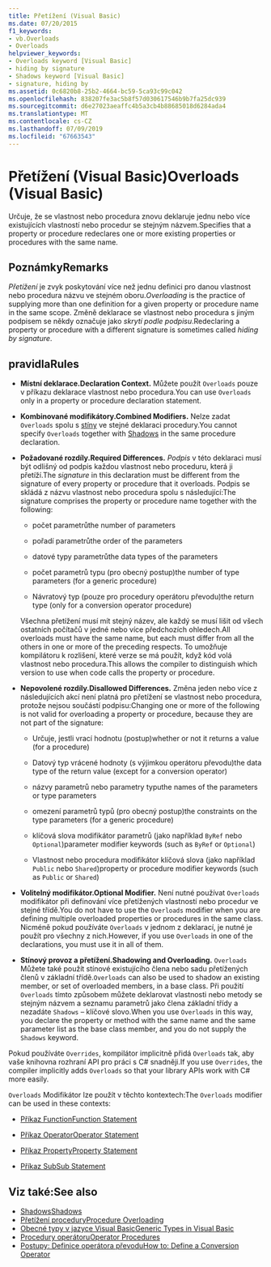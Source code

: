 ```yaml
---
title: Přetížení (Visual Basic)
ms.date: 07/20/2015
f1_keywords:
- vb.Overloads
- Overloads
helpviewer_keywords:
- Overloads keyword [Visual Basic]
- hiding by signature
- Shadows keyword [Visual Basic]
- signature, hiding by
ms.assetid: 0c6820b8-25b2-4664-bc59-5ca93c99c042
ms.openlocfilehash: 838207fe3ac5b8f57d030617546b9b7fa25dc939
ms.sourcegitcommit: d6e27023aeaffc4b5a3cb4b88685018d6284ada4
ms.translationtype: MT
ms.contentlocale: cs-CZ
ms.lasthandoff: 07/09/2019
ms.locfileid: "67663543"
---
```

# <a name="overloads-visual-basic"></a><span data-ttu-id="ffda3-102">Přetížení (Visual Basic)</span><span class="sxs-lookup"><span data-stu-id="ffda3-102">Overloads (Visual Basic)</span></span>

<span data-ttu-id="ffda3-103">Určuje, že se vlastnost nebo procedura znovu deklaruje jednu nebo více existujících vlastností nebo procedur se stejným názvem.</span><span class="sxs-lookup"><span data-stu-id="ffda3-103">Specifies that a property or procedure redeclares one or more existing properties or procedures with the same name.</span></span>

## <a name="remarks"></a><span data-ttu-id="ffda3-104">Poznámky</span><span class="sxs-lookup"><span data-stu-id="ffda3-104">Remarks</span></span>

<span data-ttu-id="ffda3-105">*Přetížení* je zvyk poskytování více než jednu definici pro danou vlastnost nebo procedura názvu ve stejném oboru.</span><span class="sxs-lookup"><span data-stu-id="ffda3-105">*Overloading* is the practice of supplying more than one definition for a given property or procedure name in the same scope.</span></span> <span data-ttu-id="ffda3-106">Změně deklarace se vlastnost nebo procedura s jiným podpisem se někdy označuje jako *skrytí podle podpisu*.</span><span class="sxs-lookup"><span data-stu-id="ffda3-106">Redeclaring a property or procedure with a different signature is sometimes called *hiding by signature*.</span></span>

## <a name="rules"></a><span data-ttu-id="ffda3-107">pravidla</span><span class="sxs-lookup"><span data-stu-id="ffda3-107">Rules</span></span>

- <span data-ttu-id="ffda3-108">**Místní deklarace.**</span><span class="sxs-lookup"><span data-stu-id="ffda3-108">**Declaration Context.**</span></span> <span data-ttu-id="ffda3-109">Můžete použít `Overloads` pouze v příkazu deklarace vlastnost nebo procedura.</span><span class="sxs-lookup"><span data-stu-id="ffda3-109">You can use `Overloads` only in a property or procedure declaration statement.</span></span>

- <span data-ttu-id="ffda3-110">**Kombinované modifikátory.**</span><span class="sxs-lookup"><span data-stu-id="ffda3-110">**Combined Modifiers.**</span></span> <span data-ttu-id="ffda3-111">Nelze zadat `Overloads` spolu s [stíny](../../../visual-basic/language-reference/modifiers/shadows.md) ve stejné deklaraci procedury.</span><span class="sxs-lookup"><span data-stu-id="ffda3-111">You cannot specify `Overloads` together with [Shadows](../../../visual-basic/language-reference/modifiers/shadows.md) in the same procedure declaration.</span></span>

- <span data-ttu-id="ffda3-112">**Požadované rozdíly.**</span><span class="sxs-lookup"><span data-stu-id="ffda3-112">**Required Differences.**</span></span> <span data-ttu-id="ffda3-113">*Podpis* v této deklaraci musí být odlišný od podpis každou vlastnost nebo proceduru, která ji přetíží.</span><span class="sxs-lookup"><span data-stu-id="ffda3-113">The *signature* in this declaration must be different from the signature of every property or procedure that it overloads.</span></span> <span data-ttu-id="ffda3-114">Podpis se skládá z názvu vlastnost nebo procedura spolu s následující:</span><span class="sxs-lookup"><span data-stu-id="ffda3-114">The signature comprises the property or procedure name together with the following:</span></span>

  - <span data-ttu-id="ffda3-115">počet parametrů</span><span class="sxs-lookup"><span data-stu-id="ffda3-115">the number of parameters</span></span>

  - <span data-ttu-id="ffda3-116">pořadí parametrů</span><span class="sxs-lookup"><span data-stu-id="ffda3-116">the order of the parameters</span></span>

  - <span data-ttu-id="ffda3-117">datové typy parametrů</span><span class="sxs-lookup"><span data-stu-id="ffda3-117">the data types of the parameters</span></span>

  - <span data-ttu-id="ffda3-118">počet parametrů typu (pro obecný postup)</span><span class="sxs-lookup"><span data-stu-id="ffda3-118">the number of type parameters (for a generic procedure)</span></span>

  - <span data-ttu-id="ffda3-119">Návratový typ (pouze pro procedury operátoru převodu)</span><span class="sxs-lookup"><span data-stu-id="ffda3-119">the return type (only for a conversion operator procedure)</span></span>

  <span data-ttu-id="ffda3-120">Všechna přetížení musí mít stejný název, ale každý se musí lišit od všech ostatních počítačů v jedné nebo více předchozích ohledech.</span><span class="sxs-lookup"><span data-stu-id="ffda3-120">All overloads must have the same name, but each must differ from all the others in one or more of the preceding respects.</span></span> <span data-ttu-id="ffda3-121">To umožňuje kompilátoru k rozlišení, které verze se má použít, když kód volá vlastnost nebo procedura.</span><span class="sxs-lookup"><span data-stu-id="ffda3-121">This allows the compiler to distinguish which version to use when code calls the property or procedure.</span></span>

- <span data-ttu-id="ffda3-122">**Nepovolené rozdíly.**</span><span class="sxs-lookup"><span data-stu-id="ffda3-122">**Disallowed Differences.**</span></span> <span data-ttu-id="ffda3-123">Změna jeden nebo více z následujících akcí není platná pro přetížení se vlastnost nebo procedura, protože nejsou součástí podpisu:</span><span class="sxs-lookup"><span data-stu-id="ffda3-123">Changing one or more of the following is not valid for overloading a property or procedure, because they are not part of the signature:</span></span>

  - <span data-ttu-id="ffda3-124">Určuje, jestli vrací hodnotu (postup)</span><span class="sxs-lookup"><span data-stu-id="ffda3-124">whether or not it returns a value (for a procedure)</span></span>

  - <span data-ttu-id="ffda3-125">Datový typ vrácené hodnoty (s výjimkou operátoru převodu)</span><span class="sxs-lookup"><span data-stu-id="ffda3-125">the data type of the return value (except for a conversion operator)</span></span>

  - <span data-ttu-id="ffda3-126">názvy parametrů nebo parametry typu</span><span class="sxs-lookup"><span data-stu-id="ffda3-126">the names of the parameters or type parameters</span></span>

  - <span data-ttu-id="ffda3-127">omezení parametrů typů (pro obecný postup)</span><span class="sxs-lookup"><span data-stu-id="ffda3-127">the constraints on the type parameters (for a generic procedure)</span></span>

  - <span data-ttu-id="ffda3-128">klíčová slova modifikátor parametrů (jako například `ByRef` nebo `Optional`)</span><span class="sxs-lookup"><span data-stu-id="ffda3-128">parameter modifier keywords (such as `ByRef` or `Optional`)</span></span>

  - <span data-ttu-id="ffda3-129">Vlastnost nebo procedura modifikátor klíčová slova (jako například `Public` nebo `Shared`)</span><span class="sxs-lookup"><span data-stu-id="ffda3-129">property or procedure modifier keywords (such as `Public` or `Shared`)</span></span>

- <span data-ttu-id="ffda3-130">**Volitelný modifikátor.**</span><span class="sxs-lookup"><span data-stu-id="ffda3-130">**Optional Modifier.**</span></span> <span data-ttu-id="ffda3-131">Není nutné používat `Overloads` modifikátor při definování více přetížených vlastností nebo procedur ve stejné třídě.</span><span class="sxs-lookup"><span data-stu-id="ffda3-131">You do not have to use the `Overloads` modifier when you are defining multiple overloaded properties or procedures in the same class.</span></span> <span data-ttu-id="ffda3-132">Nicméně pokud používáte `Overloads` v jednom z deklarací, je nutné je použít pro všechny z nich.</span><span class="sxs-lookup"><span data-stu-id="ffda3-132">However, if you use `Overloads` in one of the declarations, you must use it in all of them.</span></span>

- <span data-ttu-id="ffda3-133">**Stínový provoz a přetížení.**</span><span class="sxs-lookup"><span data-stu-id="ffda3-133">**Shadowing and Overloading.**</span></span> <span data-ttu-id="ffda3-134">`Overloads` Můžete také použít stínové existujícího člena nebo sadu přetížených členů v základní třídě.</span><span class="sxs-lookup"><span data-stu-id="ffda3-134">`Overloads` can also be used to shadow an existing member, or set of overloaded members, in a base class.</span></span> <span data-ttu-id="ffda3-135">Při použití `Overloads` tímto způsobem můžete deklarovat vlastnosti nebo metody se stejným názvem a seznamu parametrů jako člena základní třídy a nezadáte `Shadows` – klíčové slovo.</span><span class="sxs-lookup"><span data-stu-id="ffda3-135">When you use `Overloads` in this way, you declare the property or method with the same name and the same parameter list as the base class member, and you do not supply the `Shadows` keyword.</span></span>

<span data-ttu-id="ffda3-136">Pokud používáte `Overrides`, kompilátor implicitně přidá `Overloads` tak, aby vaše knihovna rozhraní API pro práci s C# snadněji.</span><span class="sxs-lookup"><span data-stu-id="ffda3-136">If you use `Overrides`, the compiler implicitly adds `Overloads` so that your library APIs work with C# more easily.</span></span>

<span data-ttu-id="ffda3-137">`Overloads` Modifikátor lze použít v těchto kontextech:</span><span class="sxs-lookup"><span data-stu-id="ffda3-137">The `Overloads` modifier can be used in these contexts:</span></span>

- [<span data-ttu-id="ffda3-138">Příkaz Function</span><span class="sxs-lookup"><span data-stu-id="ffda3-138">Function Statement</span></span>](../../../visual-basic/language-reference/statements/function-statement.md)

- [<span data-ttu-id="ffda3-139">Příkaz Operator</span><span class="sxs-lookup"><span data-stu-id="ffda3-139">Operator Statement</span></span>](../../../visual-basic/language-reference/statements/operator-statement.md)

- [<span data-ttu-id="ffda3-140">Příkaz Property</span><span class="sxs-lookup"><span data-stu-id="ffda3-140">Property Statement</span></span>](../../../visual-basic/language-reference/statements/property-statement.md)

- [<span data-ttu-id="ffda3-141">Příkaz Sub</span><span class="sxs-lookup"><span data-stu-id="ffda3-141">Sub Statement</span></span>](../../../visual-basic/language-reference/statements/sub-statement.md)

## <a name="see-also"></a><span data-ttu-id="ffda3-142">Viz také:</span><span class="sxs-lookup"><span data-stu-id="ffda3-142">See also</span></span>

- [<span data-ttu-id="ffda3-143">Shadows</span><span class="sxs-lookup"><span data-stu-id="ffda3-143">Shadows</span></span>](../../../visual-basic/language-reference/modifiers/shadows.md)
- [<span data-ttu-id="ffda3-144">Přetížení procedury</span><span class="sxs-lookup"><span data-stu-id="ffda3-144">Procedure Overloading</span></span>](../../../visual-basic/programming-guide/language-features/procedures/procedure-overloading.md)
- [<span data-ttu-id="ffda3-145">Obecné typy v jazyce Visual Basic</span><span class="sxs-lookup"><span data-stu-id="ffda3-145">Generic Types in Visual Basic</span></span>](../../../visual-basic/programming-guide/language-features/data-types/generic-types.md)
- [<span data-ttu-id="ffda3-146">Procedury operátoru</span><span class="sxs-lookup"><span data-stu-id="ffda3-146">Operator Procedures</span></span>](../../../visual-basic/programming-guide/language-features/procedures/operator-procedures.md)
- [<span data-ttu-id="ffda3-147">Postupy: Definice operátora převodu</span><span class="sxs-lookup"><span data-stu-id="ffda3-147">How to: Define a Conversion Operator</span></span>](../../../visual-basic/programming-guide/language-features/procedures/how-to-define-a-conversion-operator.md)
